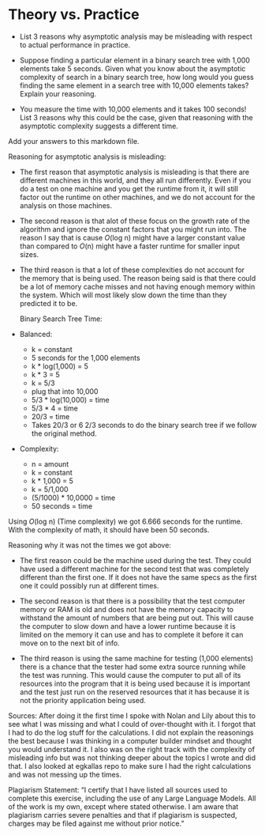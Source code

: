 # Theory vs. Practice

- List 3 reasons why asymptotic analysis may be misleading with respect to
  actual performance in practice.

- Suppose finding a particular element in a binary search tree with 1,000
  elements take 5 seconds. Given what you know about the asymptotic complexity
  of search in a binary search tree, how long would you guess finding the same
  element in a search tree with 10,000 elements takes? Explain your reasoning.

- You measure the time with 10,000 elements and it takes 100 seconds! List 3
  reasons why this could be the case, given that reasoning with the asymptotic
  complexity suggests a different time.

Add your answers to this markdown file.

Reasoning for asymptotic analysis is misleading: 

- The first reason that asymptotic analysis is misleading is that there are different machines in this world, and they all run differently. Even if you do a test on one machine and you get the runtime from it, it will still factor out the runtime on other machines, and we do not account for the analysis on those machines. 
  
- The second reason is that alot of these focus on the growth rate of the algorithm and ignore the constant factors that you might run into. The reason I say that is cause _O_(log n) might have a larger constant value than compared to _O_(n) might have a faster runtime for smaller input sizes. 

- The third reason is that a lot of these complexities do not account for the memory that is being used. The reason being said is that there could be a lot of memory cache misses and not having enough memory within the system. Which will most likely slow down the time than they predicted it to be. 

  Binary Search Tree Time:
  
 - Balanced:
   
    - k = constant
    - 5 seconds for the 1,000 elements
    - k * log(1,000) = 5
    - k * 3 = 5
    - k = 5/3
    - plug that into 10,000
    - 5/3 * log(10,000) = time 
    - 5/3 * 4 = time
    - 20/3 = time
    - Takes 20/3 or 6 2/3 seconds to do the binary search tree if we follow the original method.
 - Complexity:
   
    - n = amount
    - k = constant
    - k * 1,000 = 5
    - k = 5/1,000
    - (5/1000) * 10,0000 = time
    - 50 seconds = time

  Using _O_(log n) (Time complexity) we got 6.666 seconds for the runtime. With the complexity of math, it should have been 50 seconds. 

  Reasoning why it was not the times we got above:

  - The first reason could be the machine used during the test. They could have used a different machine for the second test that was completely different than the first one. If it does not have the same specs as the first one it could possibly run at different times. 
 
  - The second reason is that there is a possibility that the test computer memory or RAM is old and does not have the memory capacity to withstand the amount of numbers that are being put out. This will cause the computer to slow down and have a lower runtime because it is limited on the memory it can use and has to complete it before it can move on to the next bit of info. 
 
  - The third reason is using the same machine for testing (1,000 elements) there is a chance that the tester had some extra source running while the test was running. This would cause the computer to put all of its resources into the program that it is being used because it is important and the test just run on the reserved resources that it has because it is not the priority application being used. 

Sources: 
After doing it the first time I spoke with Nolan and Lily about this to see what I was missing and what I could of over-thought with it. I forgot that I had to do the log stuff for the calculations. I did not explain the reasonings the best because I was thinking in a computer builder mindset and thought you would understand it. I also was on the right track with the complexity of misleading info but was not thinking deeper about the topics I wrote and did that. I also looked at egkallas repo to make sure I had the right calculations and was not messing up the times. 

Plagiarism Statement: 
“I certify that I have listed all sources used to complete this exercise, including the use of any Large Language Models. All of the work is my own, except where stated otherwise. I am aware that plagiarism carries severe penalties and that if plagiarism is suspected, charges may be filed against me without prior notice.”


